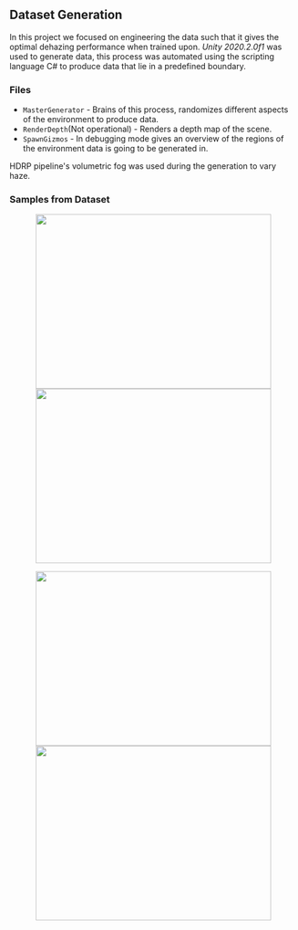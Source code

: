 ## Dataset Generation


In this project we focused on engineering the data such that it gives the optimal dehazing performance when trained upon. *Unity 2020.2.0f1* was used to generate data, this process was automated using the scripting language C# to produce data that lie in a predefined boundary. 

### Files

*  `MasterGenerator` - Brains of this process, randomizes different aspects of the environment to produce data.
*  `RenderDepth`(Not operational) - Renders a depth map of the scene.
*  `SpawnGizmos` - In debugging mode gives an overview of the regions of the environment data is going to be generated in.

HDRP pipeline's volumetric fog was used during the generation to vary haze.

### Samples from Dataset
<p align='center'>
<img src="fig/28_0_0.png" height="306px" width='413px'> 
<img src='fig/28.png' height="306px" width='413px' >

</div>

<p align='center'>
<img src='fig/59_0_0.jpg' height="306px" width='413px'> 
<img src='fig/59.png' height="306px" width='413px' >

</div>

